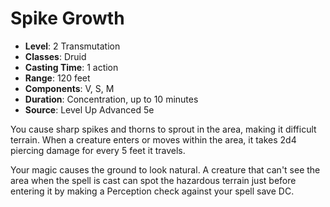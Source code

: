 # Spike Growth

- **Level**: 2 Transmutation
- **Classes**: Druid
- **Casting Time**: 1 action
- **Range**: 120 feet
- **Components**: V, S, M
- **Duration**: Concentration, up to 10 minutes
- **Source**: Level Up Advanced 5e

You cause sharp spikes and thorns to sprout in the area, making it difficult terrain. When a creature enters or moves within the area, it takes 2d4 piercing damage for every 5 feet it travels.

Your magic causes the ground to look natural. A creature that can't see the area when the spell is cast can spot the hazardous terrain just before entering it by making a Perception check against your spell save DC.

